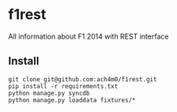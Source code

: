 f1rest
========

All information about F1 2014 with REST interface


Install
-------

```shell
git clone git@github.com:ach4m0/f1rest.git
pip install -r requirements.txt
python manage.py syncdb
python manage.py loaddata fixtures/*
```


